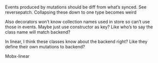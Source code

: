 Events produced by mutations should be diff from what’s synced. See reversepatch. Collapsing these down to one type becomes weird

Also decorators won’t know collection names used in store so can’t use those in events. Maybe just use constructor as key? Like who’s to say the class name will match backend?

In linear, I think these classes know about the backend right? Like they define their own mutations to backend?

Mobx-linear